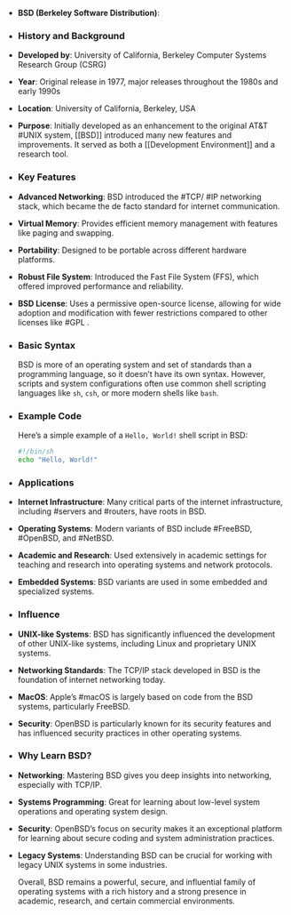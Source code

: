 - **BSD (Berkeley Software Distribution)**:
- ### **History and Background**
- **Developed by**: University of California, Berkeley Computer Systems Research Group (CSRG)
- **Year**: Original release in 1977, major releases throughout the 1980s and early 1990s
- **Location**: University of California, Berkeley, USA
- **Purpose**: Initially developed as an enhancement to the original AT&T #UNIX system, [[BSD]] introduced many new features and improvements. It served as both a [[Development Environment]] and a research tool.
- ### **Key Features**
- **Advanced Networking**: BSD introduced the #TCP/ #IP networking stack, which became the de facto standard for internet communication.
- **Virtual Memory**: Provides efficient memory management with features like paging and swapping.
- **Portability**: Designed to be portable across different hardware platforms.
- **Robust File System**: Introduced the Fast File System (FFS), which offered improved performance and reliability.
- **BSD License**: Uses a permissive open-source license, allowing for wide adoption and modification with fewer restrictions compared to other licenses like #GPL .
- ### **Basic Syntax**
  
  BSD is more of an operating system and set of standards than a programming language, so it doesn’t have its own syntax. However, scripts and system configurations often use common shell scripting languages like `sh`, `csh`, or more modern shells like `bash`.
- ### **Example Code**
  
  Here’s a simple example of a `Hello, World!` shell script in BSD:
  
  ```sh
  #!/bin/sh
  echo "Hello, World!"
  ```
- ### **Applications**
- **Internet Infrastructure**: Many critical parts of the internet infrastructure, including #servers and #routers, have roots in BSD.
- **Operating Systems**: Modern variants of BSD include #FreeBSD, #OpenBSD, and #NetBSD.
- **Academic and Research**: Used extensively in academic settings for teaching and research into operating systems and network protocols.
- **Embedded Systems**: BSD variants are used in some embedded and specialized systems.
- ### **Influence**
- **UNIX-like Systems**: BSD has significantly influenced the development of other UNIX-like systems, including Linux and proprietary UNIX systems.
- **Networking Standards**: The TCP/IP stack developed in BSD is the foundation of internet networking today.
- **MacOS**: Apple’s #macOS is largely based on code from the BSD systems, particularly FreeBSD.
- **Security**: OpenBSD is particularly known for its security features and has influenced security practices in other operating systems.
- ### **Why Learn BSD?**
- **Networking**: Mastering BSD gives you deep insights into networking, especially with TCP/IP.
- **Systems Programming**: Great for learning about low-level system operations and operating system design.
- **Security**: OpenBSD’s focus on security makes it an exceptional platform for learning about secure coding and system administration practices.
- **Legacy Systems**: Understanding BSD can be crucial for working with legacy UNIX systems in some industries.
  
  Overall, BSD remains a powerful, secure, and influential family of operating systems with a rich history and a strong presence in academic, research, and certain commercial environments.